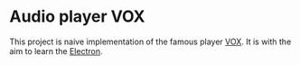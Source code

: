 # Audio player VOX

This project is naive implementation of the famous player [VOX](https://coppertino.com/).
It is with the aim to learn the [Electron](http://electron.atom.io/).